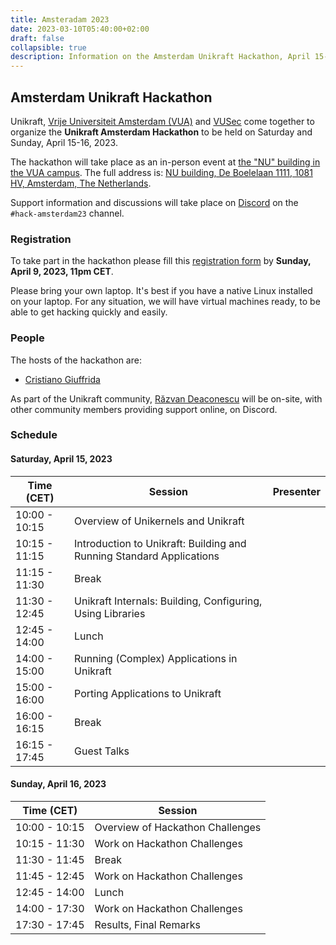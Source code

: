 ```yaml
---
title: Amsteradam 2023
date: 2023-03-10T05:40:00+02:00
draft: false
collapsible: true
description: Information on the Amsterdam Unikraft Hackathon, April 15-16, 2023
---
```


## Amsterdam Unikraft Hackathon

Unikraft, [Vrije Universiteit Amsterdam (VUA)](https://vu.nl/en) and [VUSec](https://www.vusec.net/) come together to organize the **Unikraft Amsterdam Hackathon** to be held on Saturday and Sunday, April 15-16, 2023.

The hackathon will take place as an in-person event at [the "NU" building in the VUA campus](https://www.vusec.net/directions/).
The full address is: [NU building, De Boelelaan 1111, 1081 HV, Amsterdam, The Netherlands](https://goo.gl/maps/vbpiJRzbEvcL92bBA).

Support information and discussions will take place on [Discord](http://bit.ly/UnikraftDiscord) on the `#hack-amsterdam23` channel.

### Registration

To take part in the hackathon please fill this [registration form](https://forms.gle/hCm2Qbg7mfa6pkrLA) by **Sunday, April 9, 2023, 11pm CET**.

Please bring your own laptop.
It's best if you have a native Linux installed on your laptop.
For any situation, we will have virtual machines ready, to be able to get hacking quickly and easily.

### People

The hosts of the hackathon are:

* [Cristiano Giuffrida](https://www.vusec.net/people/cristiano-giuffrida/)

As part of the Unikraft community, [Răzvan Deaconescu](https://github.com/razvand/) will be on-site, with other community members providing support online, on Discord.

### Schedule

#### Saturday, April 15, 2023

| Time (CET)    | Session                                                              | Presenter          |
| ------------- | -------------------------------------------------------------------- | ------------------ |
| 10:00 - 10:15 | Overview of Unikernels and Unikraft                                  |                    |
| 10:15 - 11:15 | Introduction to Unikraft: Building and Running Standard Applications |                    |
| 11:15 - 11:30 | Break                                                                |                    |
| 11:30 - 12:45 | Unikraft Internals: Building, Configuring, Using Libraries           |                    |
| 12:45 - 14:00 | Lunch                                                                |                    |
| 14:00 - 15:00 | Running (Complex) Applications in Unikraft                           |                    |
| 15:00 - 16:00 | Porting Applications to Unikraft                                     |                    |
| 16:00 - 16:15 | Break                                                                |                    |
| 16:15 - 17:45 | Guest Talks                                                          |                    |

#### Sunday, April 16, 2023

| Time (CET)    | Session                                             |
| ------------- | --------------------------------------------------- |
| 10:00 - 10:15 | Overview of Hackathon Challenges                    |
| 10:15 - 11:30 | Work on Hackathon Challenges                        |
| 11:30 - 11:45 | Break                                               |
| 11:45 - 12:45 | Work on Hackathon Challenges                        |
| 12:45 - 14:00 | Lunch                                               |
| 14:00 - 17:30 | Work on Hackathon Challenges                        |
| 17:30 - 17:45 | Results, Final Remarks                              |
